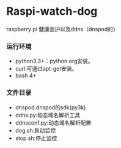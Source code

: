 Raspi-watch-dog
===============

raspberry pi 健康监护以及ddns（dnspod的）

### 运行环境
* python3.3+：python.org安装。
* curl:可通过apt-get安装。
* bash 4+


### 文件目录
* dnspod:dnspod的sdk(py3k)
* ddns.py:动态域名解析工具
* ddnsconf.py:动态域名解析配置
* dog.sh:启动监控
* stop.sh:停止监控
